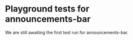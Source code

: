 # Playground tests for announcements-bar
We are still awaiting the first test run for announcements-bar.
